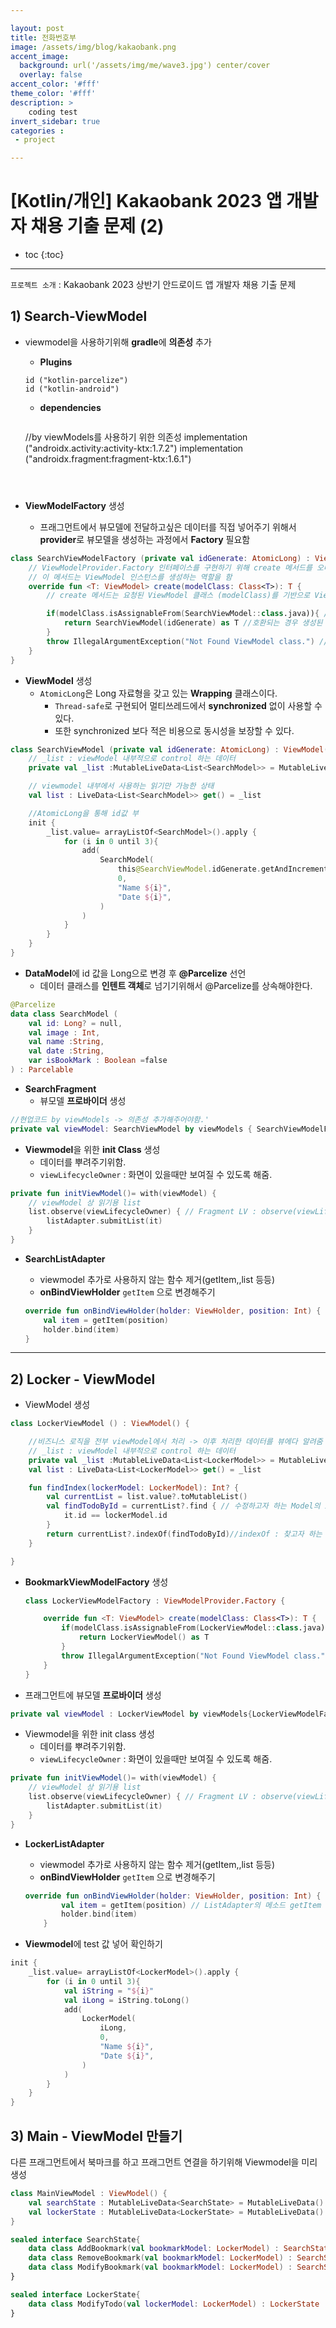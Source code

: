 ```yaml
---

layout: post
title: 전화번호부
image: /assets/img/blog/kakaobank.png
accent_image: 
  background: url('/assets/img/me/wave3.jpg') center/cover
  overlay: false
accent_color: '#fff'
theme_color: '#fff'
description: >
    coding test
invert_sidebar: true
categories :
 - project

---
```


# [Kotlin/개인]  Kakaobank 2023 앱 개발자 채용 기출 문제 (2)

* toc
{:toc}
---

`프로젝트 소개` :  Kakaobank 2023 상반기 안드로이드 앱 개발자 채용 기출 문제

 

## **1) Search-ViewModel**

* viewmodel을 사용하기위해 **gradle**에 **의존성** 추가

  * **Plugins**

  ```
  id ("kotlin-parcelize")
  id ("kotlin-android")
  ```

  * **dependencies**

	```
  //by viewModels를 사용하기 위한 의존성
    implementation ("androidx.activity:activity-ktx:1.7.2")
    implementation ("androidx.fragment:fragment-ktx:1.6.1")
	```



* **ViewModelFactory** 생성
  *  프래그먼트에서 뷰모델에 전달하고싶은 데이터를 직접 넣어주기 위해서 **provider**로 뷰모델을 생성하는 과정에서 **Factory** 필요함

```kotlin
class SearchViewModelFactory (private val idGenerate: AtomicLong) : ViewModelProvider.Factory{
    // ViewModelProvider.Factory 인터페이스를 구현하기 위해 create 메서드를 오버라이드
    // 이 메서드는 ViewModel 인스턴스를 생성하는 역할을 함
    override fun <T: ViewModel> create(modelClass: Class<T>): T {
        // create 메서드는 요청된 ViewModel 클래스 (modelClass)를 기반으로 ViewModel을 생성한다.

        if(modelClass.isAssignableFrom(SearchViewModel::class.java)){ // 요청된 modelClass가 SearchViewModel Class와 호환 가능한지 확인
            return SearchViewModel(idGenerate) as T //호환되는 경우 생성된 ViewModel을 T타입으로 형변환 하여 반환
        }
        throw IllegalArgumentException("Not Found ViewModel class.") // 호환되지 않는 경우 알림
    }
}
```



* **ViewModel** 생성
  * `AtomicLong`은 Long 자료형을 갖고 있는 **Wrapping** 클래스이다.
    * `Thread-safe`로 구현되어 멀티쓰레드에서 **synchronized** 없이 사용할 수 있다.
    * 또한 synchronized 보다 적은 비용으로 동시성을 보장할 수 있다.

```kotlin
class SearchViewModel (private val idGenerate: AtomicLong) : ViewModel() { //비즈니스 로직을 전부 viewModel에서 처리 -> 이후 처리한 데이터를 뷰에다 알려줌 {
    // _list : viewModel 내부적으로 control 하는 데이터
    private val _list :MutableLiveData<List<SearchModel>> = MutableLiveData()

    // viewmodel 내부에서 사용하는 읽기만 가능한 상태
    val list : LiveData<List<SearchModel>> get() = _list

    //AtomicLong을 통해 id값 부
    init {
        _list.value= arrayListOf<SearchModel>().apply {
            for (i in 0 until 3){
                add(
                    SearchModel(
                        this@SearchViewModel.idGenerate.getAndIncrement(),
                        0,
                        "Name ${i}",
                        "Date ${i}",
                    )
                )
            }
        }
    }
}
```



* **DataModel**에 id  값을 Long으로 변경 후 **@Parcelize** 선언
  * 데이터 클래스를 **인텐트 객체**로 넘기기위해서 @Parcelize를 상속해야한다.

```kotlin
@Parcelize
data class SearchModel (
    val id: Long? = null,
    val image : Int,
    val name :String,
    val date :String,
    var isBookMark : Boolean =false
) : Parcelable
```



* **SearchFragment**
  *  뷰모델 **프로바이더** 생성


```kotlin
//현업코드 by viewModels -> 의존성 추가해주어야함.'
private val viewModel: SearchViewModel by viewModels { SearchViewModelFactory(AtomicLong(1L)) }
```

* **Viewmodel**을 위한 **init Class** 생성
  * 데이터를 뿌려주기위함.
  * `viewLifecycleOwner` : 화면이 있을때만 보여질 수 있도록 해줌.

```kotlin
private fun initViewModel()= with(viewModel) {
    // viewModel 상 읽기용 list
    list.observe(viewLifecycleOwner) { // Fragment LV : observe(viewLifecycleOwner)
        listAdapter.submitList(it)
    }
}
```



* **SearchListAdapter**

  * viewmodel 추가로 사용하지 않는 함수 제거(getItem,,list 등등)
  * **onBindViewHolder** `getItem` 으로 변경해주기

  ```kotlin
  override fun onBindViewHolder(holder: ViewHolder, position: Int) {
      val item = getItem(position)
      holder.bind(item)
  }
  ```

---

## **2) Locker - ViewModel**

* ViewModel 생성

```kotlin
class LockerViewModel () : ViewModel() {

    //비즈니스 로직을 전부 viewModel에서 처리 -> 이후 처리한 데이터를 뷰에다 알려줌 {
    // _list : viewModel 내부적으로 control 하는 데이터
    private val _list :MutableLiveData<List<LockerModel>> = MutableLiveData()
    val list : LiveData<List<LockerModel>> get() = _list

    fun findIndex(lockerModel: LockerModel): Int? {
        val currentList = list.value?.toMutableList()
        val findTodoById = currentList?.find { // 수정하고자 하는 Model의 id와 currentList의 id를 비교해 같은 id 를 찾음
            it.id == lockerModel.id
        }
        return currentList?.indexOf(findTodoById)//indexOf : 찾고자 하는 Array의 index를 반환
    }

}
```

* **BookmarkViewModelFactory** 생성

  ```kotlin
  class LockerViewModelFactory : ViewModelProvider.Factory {
  
      override fun <T: ViewModel> create(modelClass: Class<T>): T {
          if(modelClass.isAssignableFrom(LockerViewModel::class.java)){
              return LockerViewModel() as T
          }
          throw IllegalArgumentException("Not Found ViewModel class.")
      }
  }
  ```

  

* 프래그먼트에 뷰모델 **프로바이더** 생성

```kotlin
private val viewModel : LockerViewModel by viewModels{LockerViewModelFactory()}
```

* Viewmodel을 위한 init class 생성
  * 데이터를 뿌려주기위함.
  * `viewLifecycleOwner` : 화면이 있을때만 보여질 수 있도록 해줌.

```kotlin
private fun initViewModel()= with(viewModel) {
    // viewModel 상 읽기용 list
    list.observe(viewLifecycleOwner) { // Fragment LV : observe(viewLifecycleOwner)
        listAdapter.submitList(it)
    }
}
```



* **LockerListAdapter**

  * viewmodel 추가로 사용하지 않는 함수 제거(getItem,,list 등등)
  * **onBindViewHolder** `getItem` 으로 변경해주기

  ```kotlin
  override fun onBindViewHolder(holder: ViewHolder, position: Int) {
          val item = getItem(position) // ListAdapter의 메소드 getItem
          holder.bind(item)
      }
  ```



* **Viewmodel**에 test 값 넣어 확인하기

```kotlin
init {
    _list.value= arrayListOf<LockerModel>().apply {
        for (i in 0 until 3){
            val iString = "${i}"
            val iLong = iString.toLong()
            add(
                LockerModel(
                    iLong,
                    0,
                    "Name ${i}",
                    "Date ${i}",
                )
            )
        }
    }
}
```



## **3) Main - ViewModel 만들기**

다른 프래그먼트에서 북마크를 하고 프래그먼트 연결을 하기위해 Viewmodel을 미리 생성

```kotlin
class MainViewModel : ViewModel() {
    val searchState : MutableLiveData<SearchState> = MutableLiveData()
    val lockerState : MutableLiveData<LockerState> = MutableLiveData()
}

sealed interface SearchState{
    data class AddBookmark(val bookmarkModel: LockerModel) : SearchState
    data class RemoveBookmark(val bookmarkModel: LockerModel) : SearchState
    data class ModifyBookmark(val bookmarkModel: LockerModel) : SearchState
}

sealed interface LockerState{
    data class ModifyTodo(val lockerModel: LockerModel) : LockerState
}
```

